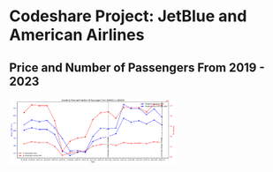# Codeshare Project: JetBlue and American Airlines
## Price and Number of Passengers From 2019 - 2023
<img src="https://github.com/nzy129/Codeshare-2024/blob/main/Ave_Price_Quantity.png" alt="Image" width="60%">
